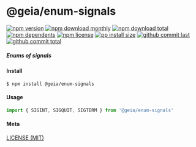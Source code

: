 # @geia/enum-signals

[![npm version][badge-npm-version]][url-npm]
[![npm download monthly][badge-npm-download-monthly]][url-npm]
[![npm download total][badge-npm-download-total]][url-npm]
[![npm dependents][badge-npm-dependents]][url-github]
[![npm license][badge-npm-license]][url-npm]
[![pp install size][badge-pp-install-size]][url-pp]
[![github commit last][badge-github-last-commit]][url-github]
[![github commit total][badge-github-commit-count]][url-github]

[//]: <> (Shields)
[badge-npm-version]: https://flat.badgen.net/npm/v/@geia/enum-signals
[badge-npm-download-monthly]: https://flat.badgen.net/npm/dm/@geia/enum-signals
[badge-npm-download-total]:https://flat.badgen.net/npm/dt/@geia/enum-signals
[badge-npm-dependents]: https://flat.badgen.net/npm/dependents/@geia/enum-signals
[badge-npm-license]: https://flat.badgen.net/npm/license/@geia/enum-signals
[badge-pp-install-size]: https://flat.badgen.net/packagephobia/install/@geia/enum-signals
[badge-github-last-commit]: https://flat.badgen.net/github/last-commit/hoyeungw/geia
[badge-github-commit-count]: https://flat.badgen.net/github/commits/hoyeungw/geia

[//]: <> (Link)
[url-npm]: https://npmjs.org/package/@geia/enum-signals
[url-pp]: https://packagephobia.now.sh/result?p=@geia/enum-signals
[url-github]: https://github.com/hoyeungw/geia

##### Enums of signals

#### Install
```console
$ npm install @geia/enum-signals
```

#### Usage
```js
import { SIGINT, SIGQUIT, SIGTERM } from '@geia/enum-signals'
```

#### Meta
[LICENSE (MIT)](LICENSE)
